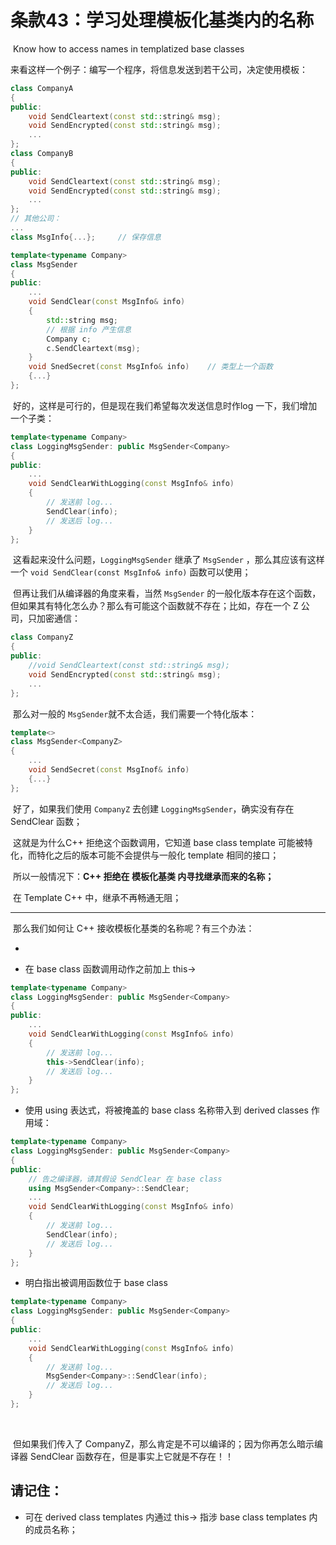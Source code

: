 # 条款43：学习处理模板化基类内的名称

​		Know how to access names in templatized base classes

​	来看这样一个例子：编写一个程序，将信息发送到若干公司，决定使用模板：

````c++
class CompanyA
{
public:
    void SendCleartext(const std::string& msg);
    void SendEncrypted(const std::string& msg);
   	...
};
class CompanyB
{
public:
    void SendCleartext(const std::string& msg);
    void SendEncrypted(const std::string& msg);
   	...
};
// 其他公司：
...
class MsgInfo{...};		// 保存信息

template<typename Company>
class MsgSender
{
public:
    ...
    void SendClear(const MsgInfo& info)
    {
        std::string msg;
        // 根据 info 产生信息
        Company c;
        c.SendCleartext(msg);
	}
    void SnedSecret(const MsgInfo& info)	// 类型上一个函数
    {...}
};
````

​	好的，这样是可行的，但是现在我们希望每次发送信息时作log 一下，我们增加一个子类：

````c++
template<typename Company>
class LoggingMsgSender: public MsgSender<Company>
{
public:
	...
    void SendClearWithLogging(const MsgInfo& info)
    {
        // 发送前 log...
        SendClear(info);
        // 发送后 log...
	}
};
````

​	这看起来没什么问题，`LoggingMsgSender` 继承了 `MsgSender` ，那么其应该有这样一个  `void SendClear(const MsgInfo& info)` 函数可以使用；

​	但再让我们从编译器的角度来看，当然 `MsgSender` 的一般化版本存在这个函数，但如果其有特化怎么办？那么有可能这个函数就不存在；比如，存在一个 Z 公司，只加密通信：

````c++
class CompanyZ
{
public:
    //void SendCleartext(const std::string& msg);
    void SendEncrypted(const std::string& msg);
   	...
};
````

​	那么对一般的 `MsgSender`就不太合适，我们需要一个特化版本：

```c++
template<>
class MsgSender<CompanyZ>
{
	...
    void SendSecret(const MsgInof& info)
    {...}
};
```

​	好了，如果我们使用 `CompanyZ` 去创建 `LoggingMsgSender`，确实没有存在 SendClear 函数；

​	这就是为什么C++ 拒绝这个函数调用，它知道 base class template 可能被特化，而特化之后的版本可能不会提供与一般化 template 相同的接口；

​	所以一般情况下：**C++ 拒绝在 模板化基类 内寻找继承而来的名称；**

​	在 Template C++ 中，继承不再畅通无阻；

---



​	那么我们如何让 C++ 接收模板化基类的名称呢？有三个办法：

- ​	

- 在 base class 函数调用动作之前加上 this->

````c++
template<typename Company>
class LoggingMsgSender: public MsgSender<Company>
{
public:
	...
    void SendClearWithLogging(const MsgInfo& info)
    {
        // 发送前 log...
        this->SendClear(info);
        // 发送后 log...
	}
};
````

- 使用 using 表达式，将被掩盖的 base class 名称带入到 derived classes 作用域：

````c++
template<typename Company>
class LoggingMsgSender: public MsgSender<Company>
{
public:
    // 告之编译器，请其假设 SendClear 在 base class
    using MsgSender<Company>::SendClear;
	...
    void SendClearWithLogging(const MsgInfo& info)
    {
        // 发送前 log...
        SendClear(info);
        // 发送后 log...
	}
};
````

- 明白指出被调用函数位于 base class

````c++
template<typename Company>
class LoggingMsgSender: public MsgSender<Company>
{
public:
	...
    void SendClearWithLogging(const MsgInfo& info)
    {
        // 发送前 log...
        MsgSender<Company>::SendClear(info);
        // 发送后 log...
	}
};
````

​	

​	但如果我们传入了 CompanyZ，那么肯定是不可以编译的；因为你再怎么暗示编译器 SendClear 函数存在，但是事实上它就是不存在！！



## 请记住：

- 可在 derived class templates 内通过 this-> 指涉 base class templates 内的成员名称；

